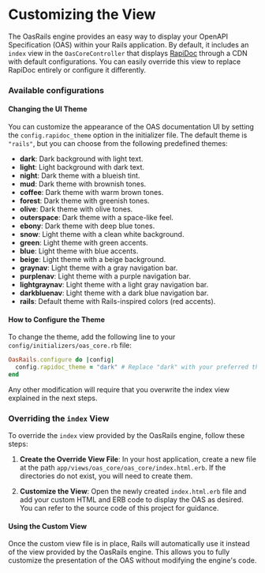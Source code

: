# Customizing the View

The OasRails engine provides an easy way to display your OpenAPI Specification (OAS) within your Rails application. By default, it includes an `index` view in the `OasCoreController` that displays [RapiDoc](https://rapidocweb.com/) through a CDN with default configurations. You can easily override this view to replace RapiDoc entirely or configure it differently.

### Available configurations

#### Changing the UI Theme

You can customize the appearance of the OAS documentation UI by setting the `config.rapidoc_theme` option in the initializer file. The default theme is `"rails"`, but you can choose from the following predefined themes:

- **dark**: Dark background with light text.
- **light**: Light background with dark text.
- **night**: Dark theme with a blueish tint.
- **mud**: Dark theme with brownish tones.
- **coffee**: Dark theme with warm brown tones.
- **forest**: Dark theme with greenish tones.
- **olive**: Dark theme with olive tones.
- **outerspace**: Dark theme with a space-like feel.
- **ebony**: Dark theme with deep blue tones.
- **snow**: Light theme with a clean white background.
- **green**: Light theme with green accents.
- **blue**: Light theme with blue accents.
- **beige**: Light theme with a beige background.
- **graynav**: Light theme with a gray navigation bar.
- **purplenav**: Light theme with a purple navigation bar.
- **lightgraynav**: Light theme with a light gray navigation bar.
- **darkbluenav**: Light theme with a dark blue navigation bar.
- **rails**: Default theme with Rails-inspired colors (red accents).

#### How to Configure the Theme

To change the theme, add the following line to your `config/initializers/oas_core.rb` file:

```ruby
OasRails.configure do |config|
  config.rapidoc_theme = "dark" # Replace "dark" with your preferred theme name
end
```

Any other modification will require that you overwrite the index view explained in the next steps.

### Overriding the `index` View

To override the `index` view provided by the OasRails engine, follow these steps:

1. **Create the Override View File**: In your host application, create a new file at the path `app/views/oas_core/oas_core/index.html.erb`. If the directories do not exist, you will need to create them.

2. **Customize the View**: Open the newly created `index.html.erb` file and add your custom HTML and ERB code to display the OAS as desired. You can refer to the source code of this project for guidance.

#### Using the Custom View

Once the custom view file is in place, Rails will automatically use it instead of the view provided by the OasRails engine. This allows you to fully customize the presentation of the OAS without modifying the engine's code.

